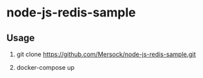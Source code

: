 # node-js-redis-sample

## Usage

1. git clone https://github.com/Mersock/node-js-redis-sample.git

2. docker-compose up 